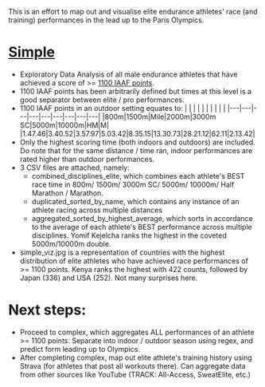 This is an effort to map out and visualise elite endurance athletes' race (and training) performances in the lead up to the Paris Olympics.

# [Simple](https://github.com/danielcwq/elite-endurance-viz/tree/main/simple)

- Exploratory Data Analysis of all male endurance athletes that have achieved a score of >= [1100 IAAF points](https://worldathletics.org/news/news/scoring-tables-2022).
- 1100 IAAF points has been arbitrarily defined but times at this level is a good separator between elite / pro performances.
- 1100 IAAF points in an outdoor setting equates to:
  | | | | | | | | | |
  |---|---|---|---|---|---|---|---|---|
  |800m|1500m|Mile|2000m|3000m SC|5000m|10000m|HM|M|
  |1.47.46|3.40.52|3.57.97|5.03.42|8.35.15|13.30.73|28.21.12|62.11|2.13.42|
- Only the highest scoring time (both indoors and outdoors) are included. Do note that for the same distance / time ran, indoor performances are rated higher than outdoor performances.
- 3 CSV files are attached, namely:
  - combined_disciplines_elite, which combines each athlete's BEST race time in 800m/ 1500m/ 3000m SC/ 5000m/ 10000m/ Half Marathon / Marathon.
  - duplicated_sorted_by_name, which contains any instance of an athlete racing across multiple distances
  - aggregated_sorted_by_highest_average, which sorts in accordance to the average of each athlete's BEST performance across multiple disciplines. Yomif Kejelcha ranks the highest in the coveted 5000m/10000m double.
- simple_viz.jpg is a representation of countries with the highest distribution of elite athletes who have achieved race performances of >= 1100 points. Kenya ranks the highest with 422 counts, followed by Japan (336) and USA (252). Not many surprises here.

# Next steps:

- Proceed to complex, which aggregates ALL performances of an athlete >= 1100 points. Separate into indoor / outdoor season using regex, and predict form leading up to Olympics.
- After completing complex, map out elite athlete's training history using Strava (for athletes that post all workouts there). Can aggregate data from other sources like YouTube (TRACK: All-Access, SweatElite, etc.)

